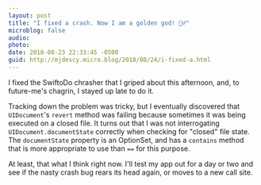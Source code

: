 ```yaml
---
layout: post
title: "I fixed a crash. Now I am a golden god! 🧜‍♂️"
microblog: false
audio: 
photo: 
date: 2018-08-23 22:33:45 -0500
guid: http://mjdescy.micro.blog/2018/08/24/i-fixed-a.html
---
```


I fixed the SwiftoDo chrasher that I griped about this afternoon, and, to future-me's chagrin, I stayed up late to do it.

Tracking down the problem was tricky, but I eventually discovered that `UIDocument`'s `revert` method was failing because sometimes it was being executed on a closed file. It turns out that I was not interrogating `UIDocument.documentState` correctly when checking for "closed" file state. The `documentState` property is an OptionSet, and has a `contains` method that is more appropriate to use than `==` for this purpose.

At least, that what I think right now. I'll test my app out for a day or two and see if the nasty crash bug rears its head again, or moves to a new call site.
